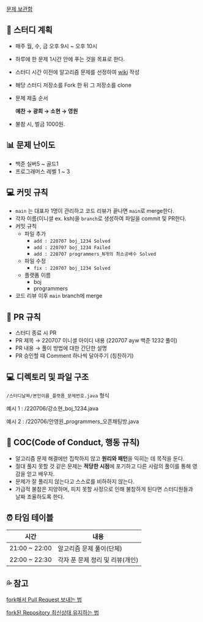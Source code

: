 [문제 보관함](https://www.notion.so/f879e657f3f4413e9eaaa42d9d9f44cf)

## 📘 스터디 계획

- 매주 월, 수, 금 오후 9시 ~ 오후 10시
- 하루에 한 문제 1시간 안에 푸는 것을 목표로 한다.
- 스터디 시간 이전에 알고리즘 문제를 선정하여 [wiki](https://github.com/heeya15/Algoritm_Study/wiki) 작성
- 해당 스터디 저장소를 Fork 한 뒤 그 저장소를 clone
- 문제 제출 순서
    
    **예찬 → 광희 → 소현 → 영원**
    
- 불참 시, 벌금 1000원.

## 📊 문제 난이도

- 백준 실버5 ~ 골드1
- 프로그래머스 레벨 1 ~ 3

## 💻 커밋 규칙

- `main` 는 대표자 1명이 관리하고 코드 리뷰가 끝나면 `main`로 merge한다.
- 각자 이름(이니셜 ex. ksh)을 `branch`로 생성하여 파일을 commit 및 PR한다.
- 커밋 규칙
    - 파일 추가
        - `add : 220707 boj_1234 Solved`
        - `add : 220707 boj_1234 Failed`
        - `add : 220707 programmers_N개의 최소공배수 Solved`
    - 파일 수정
        - `fix : 220707 boj_1234 Solved`
    - 플랫폼 이름
        - boj
        - programmers
- 코드 리뷰 이후 `main` branch에 merge

## 🍴 PR 규칙

- 스터디 종료 시 PR
- PR 제목 → 220707 이니셜 아이디 내용 (220707 ayw 백준 1232 풀이)
- PR 내용 → 풀이 방법에 대한 간단한 설명
- PR 승인할 때 Comment 하나씩 달아주기 (칭찬하기)

## 💻 디렉토리 및 파일 구조

`/스터디날짜/본인이름_플랫폼_문제번호.java` 형식

예시 1 : /220706/강소현_boj_1234.java

예시 2 : /220706/안영원_programmers_오픈채팅방.java

## 🧐 COC(Code of Conduct, 행동 규칙)

- 알고리즘 문제 해결에만 집착하지 않고 **원리와 패턴**을 익히는 데 목적을 둔다.
- 절대 풀지 못할 것 같은 문제는 **적당한 시점**에 포기하고 다른 사람의 풀이를 통해 영감을 얻고 배우자.
- 문제가 잘 풀리지 않는다고 스스로를 비하하지 않는다.
- 가급적 불참은 지양하며, 피치 못할 사정으로 인해 불참하게 된다면 스터디원들과 날짜 조율하도록 한다.

## ⏰ 타임 테이블

| 시간 | 내용 |
| --- | --- |
| 21:00 ~ 22:00 | 알고리즘 문제 풀이(단체) |
| 22:00 ~ 22:30 | 각자 푼 문제 정리 및 리뷰(개인) |

## 💦 참고

[fork해서 Pull Request 보내는 법](https://wayhome25.github.io/git/2017/07/08/git-first-pull-request-story/)

[fork된 Repository 최신상태 유지하는 법](https://jybaek.tistory.com/775)
